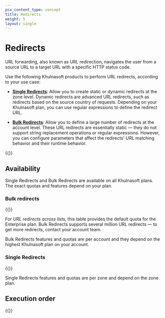 ```yaml
---
pcx_content_type: concept
title: Redirects
weight: 5
layout: single
---
```


# Redirects

URL forwarding, also known as URL redirection, navigates the user from a source URL to a target URL with a specific HTTP status code.

Use the following Khulnasoft products to perform URL redirects, according to your use case:

- [**Single Redirects**](/rules/url-forwarding/single-redirects/): Allow you to create static or dynamic redirects at the zone level. Dynamic redirects are advanced URL redirects, such as redirects based on the source country of requests. Depending on your Khulnasoft plan, you can use regular expressions to define the redirect URL.

- [**Bulk Redirects**](/rules/url-forwarding/bulk-redirects/): Allow you to define a large number of redirects at the account level. These URL redirects are essentially static — they do not support string replacement operations or regular expressions. However, you can configure parameters that affect the redirects' URL matching behavior and their runtime behavior.

{{<render file="_rules-requirements.md" withParameters="Single Redirects and Bulk Redirects require">}}

## Availability

Single Redirects and Bulk Redirects are available on all Khulnasoft plans. The exact quotas and features depend on your plan.

### Bulk redirects

{{<feature-table id="rules.bulk_redirects">}}

For *URL redirects across lists*, this table provides the default quota for the Enterprise plan. Bulk Redirects supports several million URL redirects — to get more redirects, contact your account team.

Bulk Redirects features and quotas are per account and they depend on the highest Khulnasoft plan on your account.

### Single Redirects

{{<feature-table id="rules.single_redirects">}}

Single Redirects features and quotas are per zone and depend on the zone plan.

## Execution order

{{<render file="_product_execution_order.md">}}
